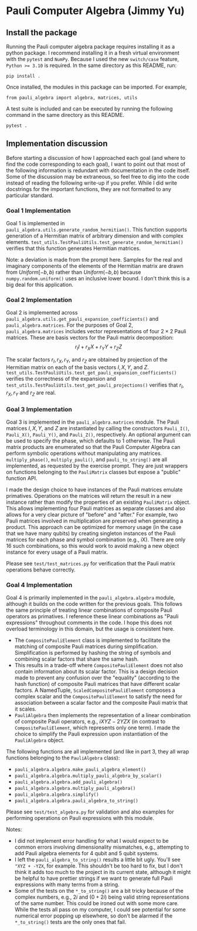 # Pauli Computer Algebra (Jimmy Yu)

## Install the package
Running the Pauli computer algebra package requires installing it as a python package.
I recommend installing it in a fresh virtual environment with the `pytest` and `NumPy`.
Because I used the new `switch/case` feature, `Python >= 3.10` is required. 
In the same directory as this README, run:
```
pip install .
```

Once installed, the modules in this package can be imported.
For example,
```
from pauli_algebra import algebra, matrices, utils
```

A test suite is included and can be executed by running the following command in the same directory as this README.
```
pytest .
```

## Implementation discussion

Before starting a discussion of how I approached each goal (and where to find the code corresponding to each goal), I want to point out that most of the following information is redundant with documentation in the code itself.
Some of the discussion may be extraneous, so feel free to dig into the code instead of reading the following write-up if you prefer.
While I did write docstrings for the important functions, they are not formatted to any particular standard. 

### Goal 1 Implementation
Goal 1 is implemented in `pauli_algebra.utils.generate_random_hermitian()`. 
This function supports generation of a Hermitian matrix of arbitrary dimension and with complex elements.
`test_utils.TestPauliUtils.test_generate_random_hermitian()` verifies that this function generates Hermitian matrices.

Note: a deviation is made from the prompt here. Samples for the real and imaginary components of the elements of the Hermitian matrix are drawn from $Uniform[-b,b)$ rather than $Uniform(-b,b)$ because `numpy.random.uniform()` uses an inclusive lower bound. I don't think this is a big deal for this application.

### Goal 2 Implementation
Goal 2 is implemented across `pauli_algebra.utils.get_pauli_expansion_coefficients()` and `pauli_algebra.matrices`.
For the purposes of Goal 2, `pauli_algebra.matrices` includes vector representations of four $2\times 2$ Pauli matrices.
These are basis vectors for the Pauli matrix decomposition: $$r_II + r_XX + r_YY+r_ZZ$$

The scalar factors $r_I, r_X, r_Y,$ and $r_Z$ are obtained by projection of the Hermitian matrix on each of the basis vectors $I, X, Y,$ and $Z$.
`test_utils.TestPauliUtils.test_get_pauli_expansion_coefficients()` verifies the correctness of the expansion and `test_utils.TestPauliUtils.test_get_pauli_projections()` verifies that $r_I, r_X, r_Y$ and $r_Z$ are real.

### Goal 3 Implementation
Goal 3 is implemented in the `pauli_algebra.matrices` module. 
The Pauli matrices $I, X, Y,$ and $Z$ are instantiated by calling the constructors `Pauli_I()`, `Pauli_X()`, `Pauli_Y()`, and `Pauli_Z()`, respectively.
An optional argument can be used to specify the phase, which defaults to 1 otherwise.
The Pauli matrix products are enumerated so that the Pauli Computer Algebra can perform symbolic operations without manipulating any matrices.
`multiply_phase()`, `multiply_pauli()`, and `pauli_to_string()` are all implemented, as requested by the exercise prompt.
They are just wrappers on functions belonging to the `PauliMatrix` classes but expose a "public" function API.

I made the design choice to have instances of the Pauli matrices emulate primatives. 
Operations on the matrices will return the result in a new instance rather than modify the properties of an existing `PauliMatrix` object. 
This allows implementing four Pauli matrices as separate classes and also allows for a very clear picture of "before" and "after."
For example, two Pauli matrices involved in multiplication are preserved when generating a product.
This approach can be optimized for memory usage (in the case that we have many qubits) by creating singleton instances of the Pauli matrices for each phase and symbol combination (e.g., iX).
There are only 16 such combinations, so this would work to avoid making a new object instance for every usage of a Pauli matrix.

Please see `test/test_matrices.py` for verification that the Pauli matrix operations behave correctly.

### Goal 4 Implementation
Goal 4 is primarily implemented in the `pauli_algebra.algebra` module, although it builds on the code written for the previous goals.
This follows the same principle of treating linear combinations of composite Pauli operators as primatives.
I reference these linear combinations as "Pauli expressions" throughout comments in the code.
I hope this does not overload terminology in this domain, but the usage is consistent here.
- The `CompositePauliElement` class is implemented to facilitate the matching of composite Pauli matrices during simplification. Simplification is performed by hashing the string of symbols and combining scalar factors that share the same hash.
- This results in a trade-off where `CompositePauliElement` does not also contain information about its scalar factor. This is a design decision made to prevent any confusion over the "equality" (according to the hash function) of composite Pauli matrices that have different scalar factors. A NamedTuple, `ScaledCompositePauliElement` composes a complex scalar and the `CompositePauliElement` to satisfy the need for association between a scalar factor and the composite Pauli matrix that it scales.
- `PauliAlgebra` then implements the representation of a linear combination of composite Pauli operators, e.g., $iXYZ - 2YZX$ (in contrast to `CompositePauliElement`, which represents only one term). I made the choice to simplify the Pauli expression upon instantiation of the `PauliAlgebra` object.

The following functions are all implemented (and like in part 3, they all wrap functions belonging to the `PauliAlgebra` class):
- `pauli_algebra.algebra.make_pauli_algebra_element()`
- `pauli_algebra.algebra.multiply_pauli_algebra_by_scalar()`
- `pauli_algebra.algebra.add_pauli_algebra()`
- `pauli_algebra.algebra.multiply_pauli_algebra()`
- `pauli_algebra.algebra.simplify()`
- `pauli_algebra.algebra.pauli_algebra_to_string()`

Please see `test/test_algebra.py` for validation and also examples for performing operations on Pauli expressions with this module.

Notes:
- I did not implement error handling for what I would expect to be common errors involving dimensionality mismatches, e.g., attempting to add Pauli algebra elements for 4 qubit and 5 qubit systems.
- I left the `pauli_algebra_to_string()` results a little bit ugly. You'll see `"XYZ + -YZX`, for example. This shouldn't be too hard to fix, but I don't think it adds too much to the project in its current state, although it might be helpful to have prettier strings if we want to generate full Pauli expressions with many terms from a string.
- Some of the tests on the `*_to_string()` are a bit tricky because of the complex numbers, e.g., $2i$ and $(0+2i)$ being valid string representations of the same number. This could be ironed out with some more care. While the tests all pass on my computer, I could see potential for some numerical error popping up elsewhere, so don't be alarmed if the `*_to_string()` tests are the only ones that fail.